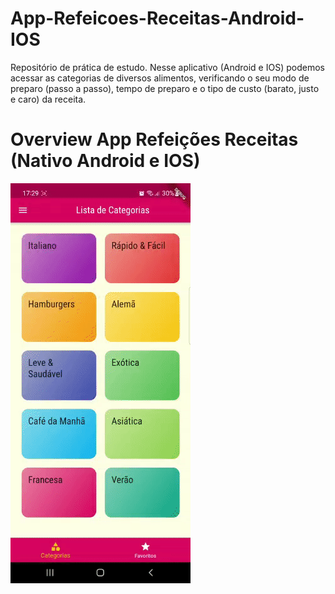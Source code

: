 # App-Refeicoes-Receitas-Android-IOS
 Repositório de prática de estudo. Nesse aplicativo (Android e IOS) podemos acessar as categorias de diversos alimentos, verificando o seu modo de preparo (passo a passo), tempo de preparo e o tipo de custo (barato, justo e caro) da receita.
 
 # Overview App Refeições Receitas (Nativo Android e IOS)
 
![App Refeições Receitas](https://github.com/DeusdedithJhunior/App-Refeicoes-Receitas-Android-IOS/blob/f93e4ce5b59998377c383a693a1f7e5d2b0b1771/Assets_to_readme/App_Refeicoes_Receitas.gif)


